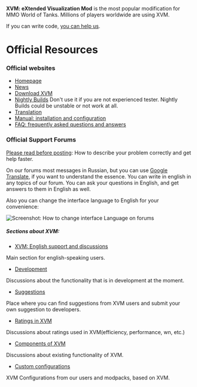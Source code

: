 **XVM: eXtended Visualization Mod** is the most popular modification for MMO World of Tanks.
Millions of players worldwide are using XVM.

If you can write code, [you can help us](https://confluence.atlassian.com/display/BITBUCKET/Work+with+pull+requests).

# Official Resources

### Official websites

* [Homepage](http://www.modxvm.com/)
* [News](http://www.modxvm.com/en/news/)
* [Download XVM](http://www.modxvm.com/en/download-xvm/)
* [Nightly Builds](http://nightly.modxvm.com/) Don't use it if you are not experienced tester. Nightly Builds could be unstable or not work at all.
* [Translation](http://www.koreanrandom.com/forum/topic/27394-/)
* [Manual: installation and configuration](http://www.modxvm.com/en/xvm-installation-and-settings/)
* [FAQ: frequently asked questions and answers](http://www.modxvm.com/en/faq/)

### Official Support Forums

[Please read before posting](http://www.koreanrandom.com/forum/topic/14300-please-read-before-posting-how-to-describe-your-problem-correctly-and-get-help-faster/): How to describe your problem correctly and get help faster.

On our forums most messages in Russian, but you can use [Google Translate](https://translate.google.com/), if you want to understand the essence.
You can write in english in any topics of our forum. You can ask your questions in English, and get answers to them in English as well.

Also you can change the interface language to English for your convenience:

![Screenshot: How to change interface Language on forums](http://www.modxvm.com/assets/additional/kr.cm_lang_menu.png)

##### Sections about XVM:

* [XVM: English support and discussions](http://www.koreanrandom.com/forum/forum/57-xvm-english-support-and-discussions/)

Main section for english-speaking users.

* [Development](http://www.koreanrandom.com/forum/forum/56-%D1%80%D0%B0%D0%B7%D1%80%D0%B0%D0%B1%D0%BE%D1%82%D0%BA%D0%B0-development/)

Discussions about the functionality that is in development at the moment.

* [Suggestions](http://www.koreanrandom.com/forum/forum/49-%D0%BF%D1%80%D0%B5%D0%B4%D0%BB%D0%BE%D0%B6%D0%B5%D0%BD%D0%B8%D1%8F-suggestions/)

Place where you can find suggestions from XVM users and submit your own suggestion to developers.

* [Ratings in XVM](http://www.koreanrandom.com/forum/forum/55-%D1%80%D0%B5%D0%B9%D1%82%D0%B8%D0%BD%D0%B3%D0%B8-%D0%B2-xvm-ratings-in-xvm/)

Discussions about ratings used in XVM(efficiency, performance, wn, etc.)

* [Components of XVM](http://www.koreanrandom.com/forum/forum/54-%D0%BA%D0%BE%D0%BC%D0%BF%D0%BE%D0%BD%D0%B5%D0%BD%D1%82%D1%8B-xvm-components-of-xvm/)

Discussions about existing functionality of XVM.

* [Custom configurations](http://www.koreanrandom.com/forum/forum/50-%D0%BA%D0%BE%D0%BD%D1%84%D0%B8%D0%B3%D1%83%D1%80%D0%B0%D1%86%D0%B8%D0%B8-xvm-custom-configurations/)

XVM Configurations from our users and modpacks, based on XVM.

